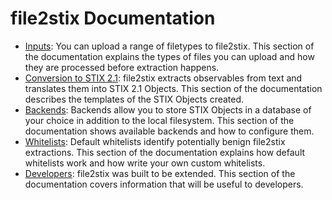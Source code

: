 # file2stix Documentation

* [Inputs](inputs.md): You can upload a range of filetypes to file2stix. This section of the documentation explains the types of files you can upload and how they are processed before extraction happens.
* [Conversion to STIX 2.1](conversions.md): file2stix extracts observables from text and translates them into STIX 2.1 Objects. This section of the documentation describes the templates of the STIX Objects created.
* [Backends](backends.md): Backends allow you to store STIX Objects in a database of your choice in addition to the local filesystem. This section of the documentation shows available backends and how to configure them.
* [Whitelists](whitelists.md): Default whitelists identify potentially benign file2stix extractions. This section of the documentation explains how default whitelists work and how write your own custom whitelists.
* [Developers](developers.md): file2stix was built to be extended. This section of the documentation covers information that will be useful to developers.
